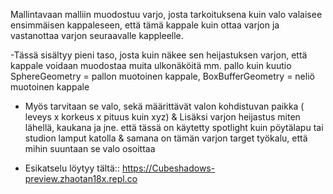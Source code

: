 Mallintavaan malliin muodostuu varjo, josta tarkoituksena kuin valo valaisee ensimmäisen kappaleseen, 
että tämä kappale kuin ottaa varjon ja vastanottaa varjon seuraavalle kappleelle.

-Tässä sisältyy pieni taso, josta kuin näkee sen heijastuksen varjon, että kappale voidaan muodostaa muita ulkonäköitä mm. pallo kuin kuutio
SphereGeometry = pallon muotoinen kappale, 
BoxBufferGeometry = neliö muotoinen kappale


- Myös tarvitaan se valo, sekä määrittävät valon kohdistuvan paikka ( leveys x korkeus x pituus kuin xyz) &
Lisäksi varjon heijastus miten lähellä, kaukana ja jne. että tässä on käytetty spotlight kuin pöytälapu tai studion lamput katolla & 
samana on tämän varjon target työkalu, että mihin suuntaan se valo osoittaa

- Esikatselu löytyy tältä:: https://Cubeshadows-preview.zhaotan18x.repl.co 
